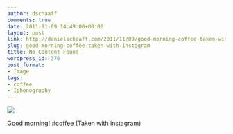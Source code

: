 ```yaml
---
author: dschaaff
comments: true
date: 2011-11-09 14:49:00+00:00
layout: post
link: http://danielschaaff.com/2011/11/09/good-morning-coffee-taken-with-instagram/
slug: good-morning-coffee-taken-with-instagram
title: No Content Found
wordpress_id: 376
post_format:
- Image
tags:
- coffee
- Iphonography
---
```


![](https://danielschaaff.files.wordpress.com/2011/11/tumblr_lueei5t1p81qcnv82o1_1280.jpg)

Good morning! #coffee  (Taken with [instagram](http://instagr.am))
